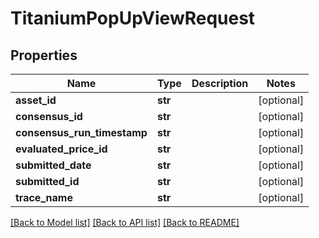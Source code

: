 # TitaniumPopUpViewRequest


## Properties
Name | Type | Description | Notes
------------ | ------------- | ------------- | -------------
**asset_id** | **str** |  | [optional] 
**consensus_id** | **str** |  | [optional] 
**consensus_run_timestamp** | **str** |  | [optional] 
**evaluated_price_id** | **str** |  | [optional] 
**submitted_date** | **str** |  | [optional] 
**submitted_id** | **str** |  | [optional] 
**trace_name** | **str** |  | [optional] 

[[Back to Model list]](../README.md#documentation-for-models) [[Back to API list]](../README.md#documentation-for-api-endpoints) [[Back to README]](../README.md)


